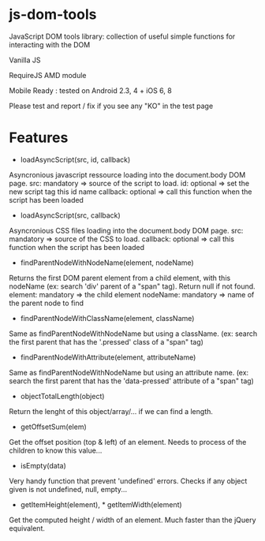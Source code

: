 js-dom-tools
============

JavaScript DOM tools library: collection of useful simple functions for interacting with the DOM

Vanilla JS

RequireJS AMD module

Mobile Ready : tested on Android 2.3, 4 + iOS 6, 8

Please test and report / fix if you see any "KO" in the test page

Features
========

* loadAsyncScript(src, id, callback)

Asyncronious javascript ressource loading into the document.body DOM page.
src: mandatory => source of the script to load.
id: optional => set the new script tag this id name
callback: optional => call this function when the script has been loaded

* loadAsyncScript(src, callback)

Asyncronious CSS files loading into the document.body DOM page.
src: mandatory => source of the CSS to load.
callback: optional => call this function when the script has been loaded

* findParentNodeWithNodeName(element, nodeName)

Returns the first DOM parent element from a child element, with this nodeName (ex: search 'div' parent of a "span" tag). Return null if not found.
element: mandatory => the child element
nodeName: mandatory => name of the parent node to find

* findParentNodeWithClassName(element, className)

Same as findParentNodeWithNodeName but using a className. (ex: search the first parent that has the '.pressed' class of a "span" tag)

* findParentNodeWithAttribute(element, attributeName)

Same as findParentNodeWithNodeName but using an attribute name. (ex: search the first parent that has the 'data-pressed' attribute of a "span" tag)

* objectTotalLength(object)

Return the lenght of this object/array/... if we can find a length.

* getOffsetSum(elem)

Get the offset position (top & left) of an element. Needs to process of the children to know this value...

* isEmpty(data)

Very handy function that prevent 'undefined' errors. Checks if any object given is not undefined, null, empty...

* getItemHeight(element), * getItemWidth(element)

Get the computed height / width of an element. Much faster than the jQuery equivalent.

